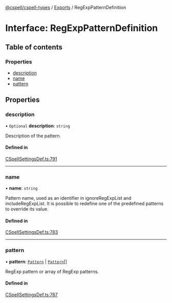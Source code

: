 [@cspell/cspell-types](../README.md) / [Exports](../modules.md) / RegExpPatternDefinition

# Interface: RegExpPatternDefinition

## Table of contents

### Properties

- [description](RegExpPatternDefinition.md#description)
- [name](RegExpPatternDefinition.md#name)
- [pattern](RegExpPatternDefinition.md#pattern)

## Properties

### description

• `Optional` **description**: `string`

Description of the pattern.

#### Defined in

[CSpellSettingsDef.ts:791](https://github.com/streetsidesoftware/cspell/blob/51d5a71/packages/cspell-types/src/CSpellSettingsDef.ts#L791)

___

### name

• **name**: `string`

Pattern name, used as an identifier in ignoreRegExpList and includeRegExpList.
It is possible to redefine one of the predefined patterns to override its value.

#### Defined in

[CSpellSettingsDef.ts:783](https://github.com/streetsidesoftware/cspell/blob/51d5a71/packages/cspell-types/src/CSpellSettingsDef.ts#L783)

___

### pattern

• **pattern**: [`Pattern`](../modules.md#pattern) \| [`Pattern`](../modules.md#pattern)[]

RegExp pattern or array of RegExp patterns.

#### Defined in

[CSpellSettingsDef.ts:787](https://github.com/streetsidesoftware/cspell/blob/51d5a71/packages/cspell-types/src/CSpellSettingsDef.ts#L787)
